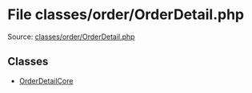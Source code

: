File classes/order/OrderDetail.php
=========
Source: [classes/order/OrderDetail.php](https://github.com/PrestaShop/PrestaShop/blob/1.6.1.1/classes/order/OrderDetail.php)


Classes
-------

* [OrderDetailCore](class.OrderDetailCore)

